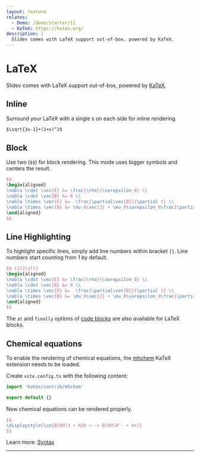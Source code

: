 ```yaml
---
layout: feature
relates:
  - Demo: /demo/starter/11
  - KaTeX: https://katex.org/
description: |
  Slidev comes with LaTeX support out-of-box, powered by KaTeX.
---
```


# LaTeX

Slidev comes with LaTeX support out-of-box, powered by [KaTeX](https://katex.org/).

## Inline

Surround your LaTeX with a single `$` on each side for inline rendering.

```md
$\sqrt{3x-1}+(1+x)^2$
```

## Block

Use two (`$$`) for block rendering. This mode uses bigger symbols and centers
the result.

```latex
$$
\begin{aligned}
\nabla \cdot \vec{E} &= \frac{\rho}{\varepsilon_0} \\
\nabla \cdot \vec{B} &= 0 \\
\nabla \times \vec{E} &= -\frac{\partial\vec{B}}{\partial t} \\
\nabla \times \vec{B} &= \mu_0\vec{J} + \mu_0\varepsilon_0\frac{\partial\vec{E}}{\partial t}
\end{aligned}
$$
```

## Line Highlighting

To highlight specific lines, simply add line numbers within bracket `{}`. Line numbers start counting from 1 by default.

```latex
$$ {1|3|all}
\begin{aligned}
\nabla \cdot \vec{E} &= \frac{\rho}{\varepsilon_0} \\
\nabla \cdot \vec{B} &= 0 \\
\nabla \times \vec{E} &= -\frac{\partial\vec{B}}{\partial t} \\
\nabla \times \vec{B} &= \mu_0\vec{J} + \mu_0\varepsilon_0\frac{\partial\vec{E}}{\partial t}
\end{aligned}
$$
```

The `at` and `finally` options of [code blocks](#line-highlighting) are also available for LaTeX blocks.

## Chemical equations

To enable the rendering of chemical equations, the [mhchem](https://github.com/KaTeX/KaTeX/tree/main/contrib/mhchem)
KaTeX extension needs to be loaded.

Create `vite.config.ts` with the following content:

```ts
import 'katex/contrib/mhchem'

export default {}
```

Now chemical equations can be rendered properly.

```latex
$$
\displaystyle{\ce{B(OH)3 + H2O <--> B(OH)4^- + H+}}
$$
```

Learn more: [Syntax](https://mhchem.github.io/MathJax-mhchem)

---

<TheTweet id="1392246507793915904" />
